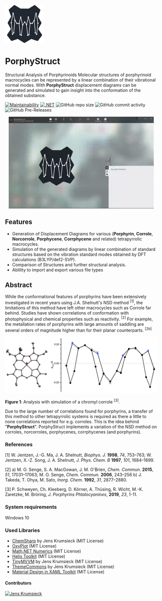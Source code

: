 <img src="https://github.com/JensKrumsieck/PorphyStruct/blob/master/PorphyStruct.WPF/Resources/porphystruct.png" alt="logo" width="128"/>

# PorphyStruct
Structural Analysis of Porphyrinoids
Molecular structures of porphyrinoid macrocycles can be represented by a linear combination of their vibrational normal modes. 
With **PorphyStruct** displacement diagrams can be generated and simulated to gain insight into the conformation of the obtained substance.

[![Maintainability](https://api.codeclimate.com/v1/badges/cbc210753b3ef4d72b50/maintainability)](https://codeclimate.com/github/JensKrumsieck/PorphyStruct/maintainability)
[![.NET](https://github.com/JensKrumsieck/PorphyStruct/actions/workflows/dotnet.yml/badge.svg)](https://github.com/JensKrumsieck/PorphyStruct/actions/workflows/dotnet.yml)
![GitHub repo size](https://img.shields.io/github/repo-size/JensKrumsieck/PorphyStruct)
![GitHub commit activity](https://img.shields.io/github/commit-activity/y/JensKrumsieck/PorphyStruct)
![GitHub Pre-Releases](https://img.shields.io/github/downloads-pre/JensKrumsieck/PorphyStruct/latest/total)

<p align="center">
<img src="https://github.com/JensKrumsieck/PorphyStruct/blob/master/.github/porphystruct.gif" alt="Screenshot" width="480"/>
</p>

## Features 
* Generation of Displacement Diagrams for various (**Porphyrin**, **Corrole**, **Norcorrole**, **Porphycene**, **Corrphycene** and related) tetrapyrrolic macrocycles.
* Simulation of the generated diagrams by linear combination of standard structures based on the vibration standard modes obtained by DFT calculations (B3LYP/def2-SVP).
* Comparison of Structures and further structural analysis.
* Ablility to import and export various file types

## Abstract
While the conformational features of porphyrins have been extensively investigated in recent years using J.A. Shelnutt's NSD method <sup>[1]</sup>, the limitations of this method have left other macrocycles such as Corrole far behind. Studies have shown correlations of conformation with photophysical and chemical properties such as reactivity. <sup>[2]</sup> For example, the metallation rates of porphyrins with large amounts of saddling are several orders of magnitude higher than for their planar counterparts. <sup>[2b]</sup> 

<img src="https://github.com/JensKrumsieck/PorphyStruct/blob/master/.github/abstract_img.png?raw=true" alt="abstract_img" width="700"/>

**Figure 1**: Analysis with simulation of a chromyl corrole <sup>[3]</sup>.

Due to the large number of correlations found for porphyrins, a transfer of this method to other tetrapyrrolic systems is required as there a little to none correlations reported for e.g. corroles. This is the idea behind "**PorphyStruct**". PorphyStruct implements a variation of the NSD method on corroles, norcorroles, porphycenes, corrphycenes (and porphyrins).
### References
[1]	W. Jentzen, J.-G. Ma, J. A. Shelnutt, _Biophys. J._ **1998**, _74_, 753–763; W. Jentzen, X.-Z. Song, J. A. Shelnutt, _J. Phys. Chem. B_ **1997**, _101_, 1684–1699.

[2] a) M. O. Senge, S. A. MacGowan, J. M. O'Brien, _Chem. Commun._ **2015**, _51_, 17031–17063; M. O. Senge, _Chem. Commun._ **2006**, 243–256 b) J. Takeda, T. Ohya, M. Sato, _Inorg. Chem._ **1992**, _31_, 2877–2880.

[3] P. Schweyen, Ch. Kleeberg, D. Körner, A. Thüsing, R. Wicht, M.-K. Zaretzke, M. Bröring, _J. Porphyrins Phtalocyanines_, **2019**, _23_, 1-11.

### System requirements
Windows 10

### Used Libraries
* [ChemSharp](https://github.com/JensKrumsieck/ChemSharp) by Jens Krumsieck (MIT License)
* [OxyPlot](https://github.com/oxyplot/oxyplot) (MIT License)
* [Math.NET  Numerics](https://github.com/mathnet/mathnet-numerics) (MIT License)
* [Helix Toolkit](https://github.com/helix-toolkit/helix-toolkit) (MIT License)
* [TinyMVVM](http://github.com/JensKrumsieck/TinyMVVM) by Jens Krumsieck (MIT License)
* [ThemeCommons](http://github.com/JensKrumsieck/ThemeCommons) by Jens Krumsieck (MIT License)
* [Material Design in XAML Toolkit](https://github.com/MaterialDesignInXAML/MaterialDesignInXamlToolkit) (MIT License)

#### Contributors
[![Jens Krumsieck](https://avatars.githubusercontent.com/u/4296194?s=32&v=4)](https://github.com/jenskrumsieck)

